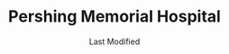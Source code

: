 ---
layout: location-page
date: Last Modified
description: "Local COVID-19 testing is available at Pershing Memorial Hospital in Brookfield, Missouri, USA."
permalink: "locations/missouri/brookfield/pershing-memorial-hospital/"
tags:
  - locations
  - missouri
title: Pershing Memorial Hospital 
state: Missouri
stateAbbr: MO
hood: Brookfield
address: 130 E Lockling Ave
city: Brookfield
zip: 64628
mapUrl: "http://maps.apple.com/?q=Pershing+Memorial+Hospital&address=130+E+Lockling+Ave,Brookfield,Missouri,64628"
locationType: Location type unknown
phone: 660-258-2222
website: http://www.phsmo.org/
onlineBooking: undefined
closed: undefined
closedUpdate: April 14th, 2020
notes: "By appointment only. Only for individuals with symptoms. Requires phone screen."
days: Hours unknown
ctaMessage: Learn more
ctaUrl: "http://www.phsmo.org/"
---